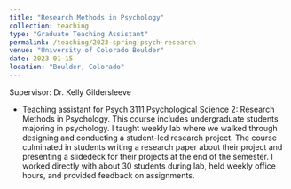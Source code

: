 ```yaml
---
title: "Research Methods in Psychology"
collection: teaching
type: "Graduate Teaching Assistant"
permalink: /teaching/2023-spring-psych-research
venue: "University of Colorado Boulder"
date: 2023-01-15
location: "Boulder, Colorado"
---
```

Supervisor: Dr. Kelly Gildersleeve
* Teaching assistant for Psych 3111 Psychological Science 2: Research Methods in Psychology. This course includes undergraduate students majoring in psychology. I taught weekly lab where we walked through designing and conducting a student-led research project. The course culminated in students writing a research paper about their project and presenting a slidedeck for their projects at the end of the semester. I worked directly with about 30 students during lab, held weekly office hours, and provided feedback on assignments.  
